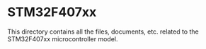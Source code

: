 # STM32F407xx

This directory contains all the files, documents, etc. related to the 
STM32F407xx microcontroller model.

